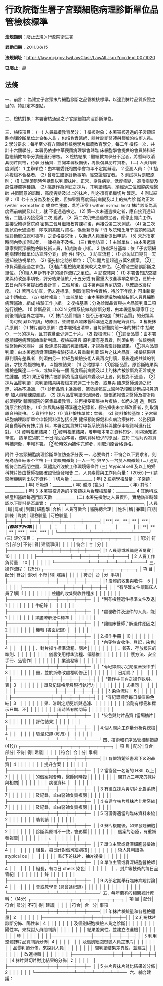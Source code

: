 # 行政院衛生署子宮頸細胞病理診斷單位品管檢核標準

**法規類別**：廢止法規＞行政院衛生署

**異動日期**：2011/08/15  

**法規網址**：https://law.moj.gov.tw/LawClass/LawAll.aspx?pcode=L0070020

**已廢止**：是



## 法條
##### 
一、前言：
    為建立子宮頸抹片細胞診斷之品管檢核標準，以達到抹片品質保證之
    目的，特訂定本要點。


##### 
二、檢核對象：本署審核通過之子宮頸細胞病理診斷單位。


##### 
三、檢核項目：
 (一) 人員繼續教育學分：
      1 檢核對象：本署審核通過的子宮頸細胞病理診斷單位之合格人員
        ，包括負責醫師、閱片診斷醫師與篩檢的技術人員。
      2 學分要求：每年至少有八個婦科細胞學片繼續教育學分，每二年
        檢核一次，共計十六個學分。本署仍依據中華民國病理學會與臨
        床細胞學會提供的會員婦科細胞繼續教育學分清冊進行審核。
      3 檢核結果：繼續教育學分不足者，將暫時取消其閱片資格，待學
        分補齊，並向本署核備後，再恢復其閱片資格。
 (二) 人員精練度測試：
      1 主辦單位：由本署委託相關學會每年不定期辦理。
      2 受測人員：
      (1) 抽片複檢不合格者。
      (2) 曾發生錯誤診斷事項，經查證屬實者。
      3 測試抹片選取原則：
      (1) 試題須同時包括難以判讀抹片、正常、良性病變、低度病變、
          高度病變及惡性腫瘤等種類。
      (2) 挑選作為測試之抹片、其判讀結果，須經過三位細胞病理醫師
          共同同意的診斷，高度病變及以上的抹片，則必須有組織切片
          確定。
      4 測試結果：
      (1) 七十五分為及格分數，但如果將高度癌前病變及以上的抹片診
          斷為正常 (within normal limit) 或良性腫瘤，或將正常 (
          within normal limit)  抹片診斷為高度癌前病變及以上，就
          不能通過檢定。
      (2) 第一次未通過檢定者，應自接到通知後，二個月內接受第二次
          測試。
      (3) 第二次仍未通過檢定者，應停止閱片工作，並接受輔導醫院的
          密集三個月繼續教育課程後，再接受第三次測試。
      (4) 第三次測試仍未通過者，即取消其閱片資格，俟重新取得「行
          政院衛生署子宮頸細胞病理診斷單位認可標準」之資格要求後
          ，以新進人員重新提出申請。
      (5) 未於指定時間內參加測試者，一律視為不及格。
 (三) 實地訪查：
      1 主辦單位：由本署邀請專家與資深細胞檢驗技術人員，組成訪查
        小組。
      2 訪查評分基準：依「子宮頸細胞病理診斷單位訪查評分表」 (附
        件) 評分。
      3 訪查流程：
      (1) 於訪試日期前一天通知被訪視單位。
      (2) 優先排定訪視單位：
          ①年閱片量超過五萬名個案。
          ②工作負荷量超過之單位。
          ③抽片複檢結果差異較大之單位。
          ④曾發生錯誤診斷之單位。
          ⑤經人申訴有不當的操作流程之單位。
      4 訪查結果：
      (1) 本署告知訪查結果與待改進事項後，評分結果低於八十五分或
          有需重大改進事項之單位，應於十五日內向本署提出改善計畫
          ，三個月後，由本署再請專家訪查，以確認改善程度。
      (2) 若再次訪查，仍未達標準，則取消原合格資格，待於下年度才
          可重新提出申請成立。
 (四) 抽片複驗：
      1 主辦單位：由本署邀請細胞檢驗技術人員與細胞病理醫師，組成
        檢驗工作小組。
      2 複檢基準：分為診斷品質與抹片品質判讀二項進行複檢。
      (1) 診斷品質：以CIN 分類系統做為診斷分類，由本署邀集專家訂
          定前後判讀差異之標準。
      (2) 抹片品質判讀：是否正確勾選「抹片品質」的分類與「尚可與
          難以判讀」的原因，並備有與臨床醫師溝通之書面紀錄資料。
      3 複檢抹片原則：
      (1) 抹片選取原則：由本署列出清單，自每家醫院前一年的抹片中
          抽取○．一％的抹片，且其數量至少達二十片。
      (2) 複檢流程：
          ①診斷品質：由本署邀請細胞病理醫師重新判讀。複檢結果與
            原判讀有差異者，則須由另一位細胞病理醫師再次閱片，最
            後達成共識的判讀結果，才視為複檢診斷結果。
          ②抹片品質判讀：由本署邀請資深細胞檢驗技術人員重新判讀
            玻片之抹片品質。複檢結果與原判讀有差異者，則須由另一
            位細胞檢驗技術人員再次判讀，最後達成共識的判讀，才視
            為複檢結果。
      4 複檢結果：
      (1) 合格標準：
          ①診斷品質。原診斷結果與複檢差異達二十％，或如果有一個
            高度癌前病變及以上的抹片被診斷為正常或良性腫瘤，或如
            果正常抹片被診斷為高度癌前病變及以上者，則視為不通過
            。
          ②抹片品質判讀：原判讀結果與複檢差異達二十％者，或無與
            臨床醫師溝通之紀錄，視為不通過。
      (2) 診斷品質未通過者，簽發該報告之醫師及細胞診斷技術員須參
          加人員精練度測試。
      (3) 抹片品質判讀未通過者，簽發該報告之醫師及技術員必須接受
          輔導醫院的密集繼續教育，並再接受密集抽片複檢，如仍未通
          過，則取消原合格資格。
      (4) 無與臨床醫師溝通之紀錄者，經告知後未立即改善者，則取消
          原合格資格。
      5 資料申報：
      (1) 資料檢核單位：本署。
      (2) 資料檢核基準：子宮頸細胞病理診斷單位申報資料須包括全民
          健保預防保健和疾病治療抹片、公務預算與自費等所有抹片資
          料，本署定期將抹片申報系統資料與健保申報資料進行比對。
      (3) 資料檢核結果：
          ①資料檢核結果，若申報本署之資料短少，則將通知該單位，
            該單位須於二十日內回函本署，述明資料短少的原因，並於
            二個月內將資料補齊後，申報本署。
          ②於時效內補件完整者，則取消原合格資格。

附件
子宮頸細胞病理診斷單位訪查評分表
一、必要條件：不符合以下要求者，則視為訪查結果不合格
 (一) 雙眼顯微鏡 (一人一台) 與至少一台雙人顯微鏡
 (二) 通氣櫥符合為密閉空間，氣體無外洩於工作環境等條件
 (三) Atypical cell 及以上的婦科抹片皆由醫師複閱確認後簽發報告
二、人員素質與工作負荷量： (20分)
 (一) 請醫療機構列出以下資料：
      1 切片量：__________ (  年)
      2 細胞學檢驗量：子宮頸：__________ (  年)
                      呼吸道：__________ (  年)
                      體液 (含尿) ：__________ (  年)
                      其他：__________ (  年)
      3 本署審核通過的子宮頸抹片合理檢驗量：__________
      4 其他科或婦產科醫師每週門診天數：__________
 (二) 本署先檢附之人員資料，實地訪查時確認以下資料是否屬實：
┌──┬─┬──┬──┬───┬──┬──────┬─────┐
│人員│職│專或│到職│細胞學│合格│ 人員可做合 │醫院總合理│
│姓名│稱│兼職│日期│訓練  │條款│ 理檢驗量   │可檢驗量  │
├──┼─┼──┼──┼───┼──┼──────┼─────┤
│****│**│ ** │ ** │ ***  │ ***│(醫師不計算)│          │
├──┼─┼──┼──┼───┼──┼──────┼─────┤
│****│**│ ** │ ** │ ***  │ ***│   ***      │          │
└──┴─┴──┴──┴───┴──┴──────┴─────┘
 (三) 評分項目：
┌───────────┬──┬──┬──┬──┬─┬────┐
│                      │配分│符合│部分│不符│得│建議事項│
│                      │    │    │符合│ 合 │分│        │
├───────────┼──┼──┼──┼──┼─┼────┤
│1 人員專或兼職是否屬實│ 10 │    │    │    │  │        │
├───────────┼──┼──┼──┼──┼─┼────┤
│2 人員工作負荷量      │ 10 │    │    │    │  │        │
└───────────┴──┴──┴──┴──┴─┴────┘
三、操作流程： (25分)
┌─────────────┬──┬──┬──┬──┬─┬──┐
│        項       目       │配分│符合│部分│不符│得│建議│
│                          │    │    │符合│ 合 │分│事項│
├─────────────┼──┼──┼──┼──┼─┼──┤
│1.檢體的收集與收件        │ 5  │    │    │    │  │    │
├─────────────┼──┼──┼──┼──┼─┤    │
│ *有明確文件讓臨床人員了解│ 1  │    │    │    │  │    │
│  檢體的收集與收件程序    │    │    │    │    │  │    │
├─────────────┼──┼──┼──┼──┼─┤    │
│ *列有檢體退件標準文件及退│ 1  │    │    │    │  │    │
│  件紀錄                  │    │    │    │    │  │    │
├─────────────┼──┼──┼──┼──┼─┤    │
│ *處理收件及退件的人員，能│ 1  │    │    │    │  │    │
│  詳盡瞭解退件標準        │    │    │    │    │  │    │
├─────────────┼──┼──┼──┼──┼─┤    │
│ *讓臨床醫師了解退件原因之│ 2  │    │    │    │  │    │
│  機轉 (書面紀錄)         │    │    │    │    │  │    │
├─────────────┼──┼──┼──┼──┼─┤    │
│2.操作手冊                │ 10 │    │    │    │  │    │
├─────────────┼──┼──┼──┼──┼─┤    │
│ *內容包含收件、登記，染色│ 4  │    │    │    │  │    │
│  、封片操作標準流程、閱片│    │    │    │    │  │    │
│  、報告、存放報告的準則、│    │    │    │    │  │    │
│  儀器使用標準流程、儀器維│    │    │    │    │  │    │
│  護方法、安全手冊、品管作│    │    │    │    │  │    │
│  業流程等                │    │    │    │    │  │    │
├─────────────┼──┼──┼──┼──┼─┤    │
│ *有紀錄顯示定期覆審操作手│ 3  │    │    │    │  │    │
│  冊，並於新修改處標明修正│    │    │    │    │  │    │
│  日期嗎？                │    │    │    │    │  │    │
├─────────────┼──┼──┼──┼──┼─┤    │
│ *操作手冊內之操作說明、表│ 3  │    │    │    │  │    │
│  單及紀錄格示與現行執行方│    │    │    │    │  │    │
│  式相同                  │    │    │    │    │  │    │
├─────────────┼──┼──┼──┼──┼─┤    │
│3.染色流程                │ 6  │    │    │    │  │    │
├─────────────┼──┼──┼──┼──┼─┤    │
│ *有紀錄顯示每日檢查染色結│ 3  │    │    │    │  │    │
│  果、溶劑定期更新與過濾、│    │    │    │    │  │    │
│  溶劑有標籤和標示日期、不│    │    │    │    │  │    │
│  用時皆有關閉等          │    │    │    │    │  │    │
├─────────────┼──┼──┼──┼──┼─┤    │
│ *染色與封片品質 (當場抽片│ 3  │    │    │    │  │    │
│  評估結果)               │    │    │    │    │  │    │
├─────────────┼──┼──┼──┼──┼─┤    │
│4.個人閱片工作量分析與總檢│ 4  │    │    │    │  │    │
│  驗量紀錄 (每月)         │    │    │    │    │  │    │
└─────────────┴──┴──┴──┴──┴─┴──┘
四、技術和程序品管控制措施 (41分)
┌─────────────┬──┬──┬──┬──┬─┬──┐
│        項       目       │配分│符合│部分│不符│得│建議│
│                          │    │    │符合│ 合 │分│事項│
├─────────────┼──┼──┼──┼──┼─┼──┤
│1 有很清楚並書寫下來的品質│ 4  │    │    │    │  │    │
│  提升方案                │    │    │    │    │  │    │
├─────────────┼──┼──┼──┼──┼─┤    │
│2 當簽發一名新的 HSIL 以上│ 7  │    │    │    │  │    │
│  的個案報告時，醫師同時複│    │    │    │    │  │    │
│  閱其近三年來的抹片與相關│    │    │    │    │  │    │
│  病理資料                │    │    │    │    │  │    │
├─────────────┼──┼──┼──┼──┼─┤    │
│3 有建立抹片與切片比對系統│ 7  │    │    │    │  │    │
│  及紀錄，並由醫師負責複閱│    │    │    │    │  │    │
├─────────────┼──┼──┼──┼──┼─┤    │
│4 有建立抹片與抹片比對系統│ 7  │    │    │    │  │    │
│  及紀錄，並由醫師負責複閱│    │    │    │    │  │    │
├─────────────┼──┼──┼──┼──┼─┤    │
│5 可獲得適當的臨床資料來協│ 2  │    │    │    │  │    │
│  助判讀                  │    │    │    │    │  │    │
├─────────────┼──┼──┼──┼──┼─┤    │
│6 抹片複閱後，如果發現細胞│ 2  │    │    │    │  │    │
│  診斷與原判不一致，會影響│    │    │    │    │  │    │
│  個案的治療，有重補發報告│    │    │    │    │  │    │
│  。                      │    │    │    │    │  │    │
├─────────────┼──┼──┼──┼──┼─┤    │
│7 單位主管或資深細胞醫檢師│ 4  │    │    │    │  │    │
│  組長，每日針對個別細胞技│    │    │    │    │  │    │
│  術人員判讀為 atypical ce│    │    │    │    │  │    │
│  ll以下的抹片，抽片複檢  │    │    │    │    │  │    │
├─────────────┼──┼──┼──┼──┼─┤    │
│8 單位主管或資深細胞醫檢師│ 4  │    │    │    │  │    │
│  組長，有每日 check  染色│    │    │    │    │  │    │
│  、封片等技術的每日品管紀│    │    │    │    │  │    │
│  錄                      │    │    │    │    │  │    │
├─────────────┼──┼──┼──┼──┼─┤    │
│9 內部定期舉行臨床病理討論│ 4  │    │    │    │  │    │
│  會或教學會 (具會議紀錄) │    │    │    │    │  │    │
│                          │    │    │    │    │  │    │
└─────────────┴──┴──┴──┴──┴─┴──┘
五、每年要有的相關統計資料： (14分)
┌─────────────┬──┬──┬──┬──┬─┬──┐
│        項       目       │配分│符合│部分│不符│得│建議│
│                          │    │    │符合│ 合 │分│事項│
├─────────────┼──┼──┼──┼──┼─┼──┤
│1 年抹片檢驗量和各種檢體量│ 2  │    │    │    │  │    │
├─────────────┼──┼──┼──┼──┼─┤    │
│2 利用抹片診斷分佈、陽性率│ 4  │    │    │    │  │    │
│  及個別細胞檢驗人員之診斷│    │    │    │    │  │    │
│  陽性率，來探討人員間判讀│    │    │    │    │  │    │
│  結果差異性，並建立改進機│    │    │    │    │  │    │
│  轉                      │    │    │    │    │  │    │
├─────────────┼──┼──┼──┼──┼─┤    │
│3 利用整體抹片品質判讀分佈│ 4  │    │    │    │  │    │
│  及個別細胞檢驗人員之抹片│    │    │    │    │  │    │
│  品質判讀分佈，來探討人員│    │    │    │    │  │    │
│  間判讀結果差異性，並建立│    │    │    │    │  │    │
│  改進機轉                │    │    │    │    │  │    │
├─────────────┼──┼──┼──┼──┼─┤    │
│4 抹片與切片對比結果的分佈│ 2  │    │    │    │  │    │
├─────────────┼──┼──┼──┼──┼─┤    │
│5 抹片與抹片對比結果的分佈│ 2  │    │    │    │  │    │
└─────────────┴──┴──┴──┴──┴─┴──┘
六、綜合建議：



